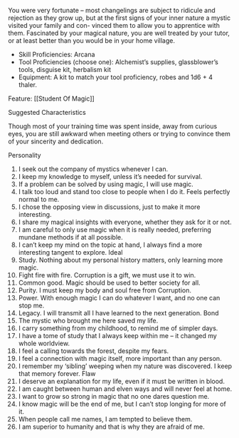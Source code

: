 You were very fortunate – most changelings are subject to ridicule and rejection as they grow up, but at the first signs of your inner nature a mystic visited your family and con- vinced them to allow you to apprentice with them. Fascinated by your magical nature, you are well treated by your tutor, or at least better than you would be in your home village.  
- Skill Proficiencies: Arcana
- Tool Proficiencies (choose one): Alchemist’s supplies, glassblower’s tools, disguise kit, herbalism kit
- Equipment: A kit to match your tool proficiency, robes and 1d6 + 4 thaler.

Feature: [[Student Of Magic]]

Suggested Characteristics

Though most of your training time was spent inside, away from curious eyes, you are still awkward when meeting others or trying to convince them of your sincerity and dedication.

Personality
1. I seek out the company of mystics whenever I can.
2. I keep my knowledge to myself, unless it’s needed for survival.
3. If a problem can be solved by using magic, I will use magic.
4. I talk too loud and stand too close to people when I do it. Feels perfectly normal to me.
5. I chose the opposing view in discussions, just to make it more interesting.
6. I share my magical insights with everyone, whether they ask for it or not.
7. I am careful to only use magic when it is really needed, preferring mundane methods if at all possible.
8. I can’t keep my mind on the topic at hand, I always find a more interesting tangent to explore.
Ideal
1. Study. Nothing about my personal history matters, only learning more magic.
2. Fight fire with fire. Corruption is a gift, we must use it to win.
3. Common good. Magic should be used to better society for all.
4. Purity. I must keep my body and soul free from Corruption.
5. Power. With enough magic I can do whatever I want, and no one can stop me.
6. Legacy. I will transmit all I have learned to the next generation.
Bond
1. The mystic who brought me here saved my life.
2. I carry something from my childhood, to remind me of simpler days.
3. I have a tome of study that I always keep within me – it changed my whole worldview.
4. I feel a calling towards the forest, despite my fears.
5. I feel a connection with magic itself, more important than any person.
6. I remember my ‘sibling’ weeping when my nature was discovered. I keep that memory forever.
Flaw
1. I deserve an explanation for my life, even if it must be written in blood.
2. I am caught between human and elven ways and will never feel at home.
3. I want to grow so strong in magic that no one dares question me.
4. I know magic will be the end of me, but I can’t stop longing for more of it.
5. When people call me names, I am tempted to believe them.
6. I am superior to humanity and that is why they are afraid of me.